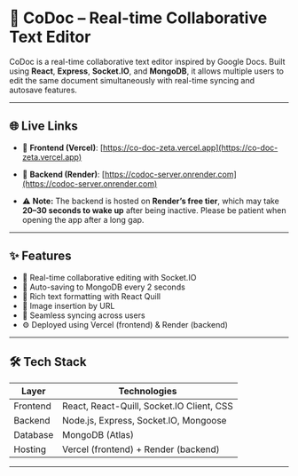 # 📝 CoDoc – Real-time Collaborative Text Editor

CoDoc is a real-time collaborative text editor inspired by Google Docs. Built using **React**, **Express**, **Socket.IO**, and **MongoDB**, it allows multiple users to edit the same document simultaneously with real-time syncing and autosave features.

---

## 🌐 Live Links

- 🔗 **Frontend (Vercel)**: [https://co-doc-zeta.vercel.app](https://co-doc-zeta.vercel.app)
- 🔗 **Backend (Render)**: [https://codoc-server.onrender.com](https://codoc-server.onrender.com)

-  ⚠️ **Note:** The backend is hosted on **Render’s free tier**, which may take **20–30 seconds to wake up** after being inactive. Please be patient when opening the app after a long gap.

---

## ✨ Features

- 🧠 Real-time collaborative editing with Socket.IO
- 💾 Auto-saving to MongoDB every 2 seconds
- 📝 Rich text formatting with React Quill
- 🌄 Image insertion by URL
- 🔄 Seamless syncing across users
- ⚙️ Deployed using Vercel (frontend) & Render (backend)

---

## 🛠️ Tech Stack

| Layer     | Technologies                                   |
|-----------|------------------------------------------------|
| Frontend  | React, React-Quill, Socket.IO Client, CSS      |
| Backend   | Node.js, Express, Socket.IO, Mongoose           |
| Database  | MongoDB (Atlas)                                |
| Hosting   | Vercel (frontend) + Render (backend)           |

---



